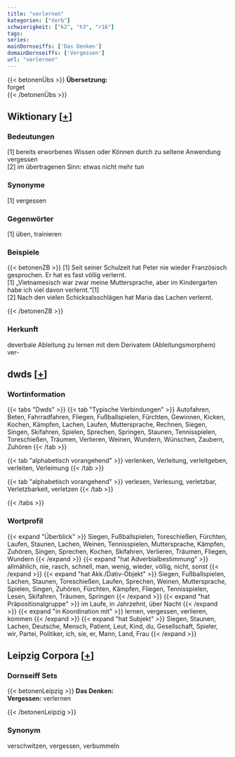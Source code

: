 ```yaml
---
title: "verlernen"
kategorien: ["Verb"]
schwierigkeit: ["k2", "h3", "r16"]
tags:
series:
mainDornseiffs: ['Das Denken']
domainDornseiffs: ['Vergessen']
url: "verlernen"
---
```


{{< betonenÜbs >}}
**Übersetzung:**  
forget  
{{< /betonenÜbs >}}

## Wiktionary [[+](https://de.wiktionary.org/wiki/verlernen)]

### Bedeutungen
[1] bereits erworbenes Wissen oder Können durch zu seltene Anwendung vergessen  
[2] im übertragenen Sinn: etwas nicht mehr tun  

### Synonyme
[1] vergessen  

### Gegenwörter
[1] üben, trainieren  

### Beispiele
{{< betonenZB >}}
[1] Seit seiner Schulzeit hat Peter nie wieder Französisch gesprochen. Er hat es fast völlig verlernt.  
[1] „Vietnamesisch war zwar meine Muttersprache, aber im Kindergarten habe ich viel davon verlernt.“[1]  
[2] Nach den vielen Schicksalsschlägen hat Maria das Lachen verlernt.  

{{< /betonenZB >}}
### Herkunft
deverbale Ableitung zu lernen mit dem Derivatem (Ableitungsmorphem) ver-  



## dwds [[+](https://www.dwds.de/wb/verlernen)]

### Wortinformation
{{< tabs "Dwds" >}}
{{< tab "Typische Verbindungen" >}}
Autofahren, Beten, Fahrradfahren, Fliegen, Fußballspielen, Fürchten, Gewinnen, Kicken, Kochen, Kämpfen, Lachen, Laufen, Muttersprache, Rechnen, Siegen, Singen, Skifahren, Spielen, Sprechen, Springen, Staunen, Tennisspielen, Toreschießen, Träumen, Verlieren, Weinen, Wundern, Wünschen, Zaubern, Zuhören
{{< /tab >}}

{{< tab "alphabetisch vorangehend" >}}
verlenken, Verleitung, verleitgeben, verleiten, Verleimung
{{< /tab >}}

{{< tab "alphabetisch vorangehend" >}}
verlesen, Verlesung, verletzbar, Verletzbarkeit, verletzen
{{< /tab >}}

{{< /tabs >}}

### Wortprofil
{{< expand "Überblick" >}} Siegen, Fußballspielen, Toreschießen, Fürchten, Laufen, Staunen, Lachen, Weinen, Tennisspielen, Muttersprache, Kämpfen, Zuhören, Singen, Sprechen, Kochen, Skifahren, Verlieren, Träumen, Fliegen, Wundern {{< /expand >}}
{{< expand "hat Adverbialbestimmung" >}} allmählich, nie, rasch, schnell, man, wenig, wieder, völlig, nicht, sonst {{< /expand >}}
{{< expand "hat Akk./Dativ-Objekt" >}} Siegen, Fußballspielen, Lachen, Staunen, Toreschießen, Laufen, Sprechen, Weinen, Muttersprache, Spielen, Singen, Zuhören, Fürchten, Kämpfen, Fliegen, Tennisspielen, Lesen, Skifahren, Träumen, Springen {{< /expand >}}
{{< expand "hat Präpositionalgruppe" >}} im Laufe, in Jahrzehnt, über Nacht {{< /expand >}}
{{< expand "in Koordination mit" >}} lernen, vergessen, verlieren, kommen {{< /expand >}}
{{< expand "hat Subjekt" >}} Siegen, Staunen, Lachen, Deutsche, Mensch, Patient, Leut, Kind, du, Gesellschaft, Spieler, wir, Partei, Politiker, ich, sie, er, Mann, Land, Frau {{< /expand >}}

## Leipzig Corpora [[+](https://corpora.uni-leipzig.de/en/res?word=verlernen&corpusId=deu_newscrawl-public_2018)]

### Dornseiff Sets
{{< betonenLeipzig >}}
**Das Denken:**  
**Vergessen:** verlernen  

{{< /betonenLeipzig >}}

### Synonym
verschwitzen, vergessen, verbummeln

